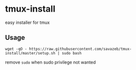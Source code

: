 # tmux-install

easy installer for tmux

## Usage

```
wget -qO - https://raw.githubusercontent.com/savazeb/tmux-install/master/setup.sh | sudo bash
```

remove `sudo` when sudo privilege not wanted
